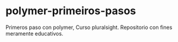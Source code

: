 # polymer-primeiros-pasos
Primeros paso con polymer, Curso pluralsight. 
Repositorio con fines meramente educativos.
